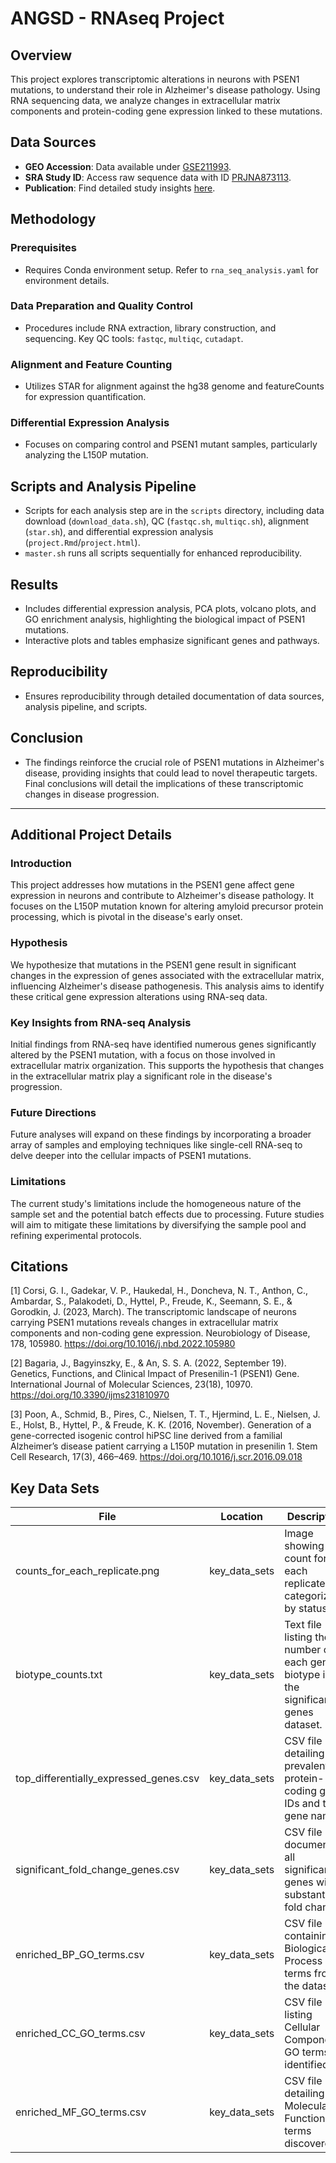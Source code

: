 # ANGSD - RNAseq Project

## Overview
This project explores transcriptomic alterations in neurons with PSEN1 mutations, to understand their role in Alzheimer's disease pathology. Using RNA sequencing data, we analyze changes in extracellular matrix components and protein-coding gene expression linked to these mutations.

## Data Sources
- **GEO Accession**: Data available under [GSE211993](https://www.ncbi.nlm.nih.gov/geo/query/acc.cgi?acc=GSE211993).
- **SRA Study ID**: Access raw sequence data with ID [PRJNA873113](https://www.ncbi.nlm.nih.gov/Traces/study/?acc=PRJNA873113&o=acc_s%3Aa).
- **Publication**: Find detailed study insights [here](https://www.sciencedirect.com/science/article/pii/S0969996122003722?via%3Dihub).

## Methodology

### Prerequisites
- Requires Conda environment setup. Refer to `rna_seq_analysis.yaml` for environment details.

### Data Preparation and Quality Control
- Procedures include RNA extraction, library construction, and sequencing. Key QC tools: `fastqc`, `multiqc`, `cutadapt`.

### Alignment and Feature Counting
- Utilizes STAR for alignment against the hg38 genome and featureCounts for expression quantification.

### Differential Expression Analysis
- Focuses on comparing control and PSEN1 mutant samples, particularly analyzing the L150P mutation.

## Scripts and Analysis Pipeline
- Scripts for each analysis step are in the `scripts` directory, including data download (`download_data.sh`), QC (`fastqc.sh`, `multiqc.sh`), alignment (`star.sh`), and differential expression analysis (`project.Rmd`/`project.html`).
- `master.sh` runs all scripts sequentially for enhanced reproducibility.

## Results
- Includes differential expression analysis, PCA plots, volcano plots, and GO enrichment analysis, highlighting the biological impact of PSEN1 mutations.
- Interactive plots and tables emphasize significant genes and pathways.

## Reproducibility
- Ensures reproducibility through detailed documentation of data sources, analysis pipeline, and scripts.

## Conclusion
- The findings reinforce the crucial role of PSEN1 mutations in Alzheimer's disease, providing insights that could lead to novel therapeutic targets. Final conclusions will detail the implications of these transcriptomic changes in disease progression.

---

## Additional Project Details

### Introduction
This project addresses how mutations in the PSEN1 gene affect gene expression in neurons and contribute to Alzheimer's disease pathology. It focuses on the L150P mutation known for altering amyloid precursor protein processing, which is pivotal in the disease's early onset.

### Hypothesis
We hypothesize that mutations in the PSEN1 gene result in significant changes in the expression of genes associated with the extracellular matrix, influencing Alzheimer's disease pathogenesis. This analysis aims to identify these critical gene expression alterations using RNA-seq data.

### Key Insights from RNA-seq Analysis
Initial findings from RNA-seq have identified numerous genes significantly altered by the PSEN1 mutation, with a focus on those involved in extracellular matrix organization. This supports the hypothesis that changes in the extracellular matrix play a significant role in the disease's progression.

### Future Directions
Future analyses will expand on these findings by incorporating a broader array of samples and employing techniques like single-cell RNA-seq to delve deeper into the cellular impacts of PSEN1 mutations.

### Limitations
The current study's limitations include the homogeneous nature of the sample set and the potential batch effects due to processing. Future studies will aim to mitigate these limitations by diversifying the sample pool and refining experimental protocols.

## Citations
[1] Corsi, G. I., Gadekar, V. P., Haukedal, H., Doncheva, N. T., Anthon, C., Ambardar, S., Palakodeti, D., Hyttel, P., Freude, K., Seemann, S. E., & Gorodkin, J. (2023, March). The transcriptomic landscape of neurons carrying PSEN1 mutations reveals changes in extracellular matrix components and non-coding gene expression. Neurobiology of Disease, 178, 105980. https://doi.org/10.1016/j.nbd.2022.105980

[2] Bagaria, J., Bagyinszky, E., & An, S. S. A. (2022, September 19). Genetics, Functions, and Clinical Impact of Presenilin-1 (PSEN1) Gene. International Journal of Molecular Sciences, 23(18), 10970. https://doi.org/10.3390/ijms231810970

[3] Poon, A., Schmid, B., Pires, C., Nielsen, T. T., Hjermind, L. E., Nielsen, J. E., Holst, B., Hyttel, P., & Freude, K. K. (2016, November). Generation of a gene-corrected isogenic control hiPSC line derived from a familial Alzheimer’s disease patient carrying a L150P mutation in presenilin 1. Stem Cell Research, 17(3), 466–469. https://doi.org/10.1016/j.scr.2016.09.018

## Key Data Sets
| File                                     | Location        | Description                                                       |
|------------------------------------------|-----------------|-------------------------------------------------------------------|
| counts_for_each_replicate.png            | key_data_sets   | Image showing the count for each replicate, categorized by status.|
| biotype_counts.txt                       | key_data_sets   | Text file listing the number of each gene biotype in the significant genes dataset. |
| top_differentially_expressed_genes.csv   | key_data_sets   | CSV file detailing prevalent protein-coding gene IDs and their gene names. |
| significant_fold_change_genes.csv        | key_data_sets   | CSV file documenting all significant genes with substantial fold change. |
| enriched_BP_GO_terms.csv                 | key_data_sets   | CSV file containing Biological Process GO terms from the dataset. |
| enriched_CC_GO_terms.csv                 | key_data_sets   | CSV file listing Cellular Component GO terms identified. |
| enriched_MF_GO_terms.csv                 | key_data_sets   | CSV file detailing Molecular Function GO terms discovered. |
